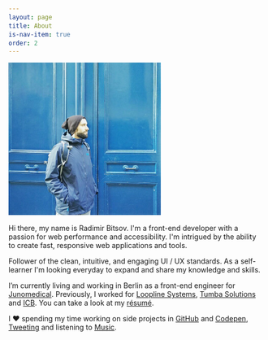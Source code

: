 ```yaml
---
layout: page
title: About
is-nav-item: true
order: 2
---
```


<p class="u-textAlignCenter">
  <img src="/uploads/2017/01/profile.jpg" alt="Profile" class="o-img--roundedSmall">
</p>

Hi there, my name is Radimir Bitsov. I'm a front-end developer with a passion for web performance and accessibility.
I'm intrigued by the ability to create fast, responsive web applications and tools.

Follower of the clean, intuitive, and engaging UI / UX standards. As a self-learner
I'm looking everyday to expand and share my knowledge and skills.

I’m currently living and working in Berlin as a front-end engineer for
[Junomedical](http://www.junomedical.com/en).
Previously, I worked for [Loopline Systems](http://www.loopline-systems.com/en),
[Tumba Solutions](http://tumba.solutions/) and [ICB](http://www.icb.bg/).
You can take a look at my [résumé](https://www.dropbox.com/s/vosnjb7xu0fej7o/Resume.pdf?dl=0).

I <span class="c-heart">❤︎</span> spending my time working on side projects in
[GitHub](https://github.com/radibit) and [Codepen](https://codepen.io/radibit/),
[Tweeting](https://twitter.com/radibit) and listening to
[Music](https://play.spotify.com/user/radimir.bitsov/playlist/0sxE6ypafdZWLL1eiuN3ZZ).
